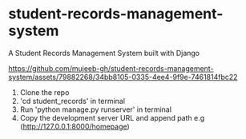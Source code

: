 # student-records-management-system
A Student Records Management System built with Django

https://github.com/mujeeb-gh/student-records-management-system/assets/79882268/34bb8105-0335-4ee4-9f9e-7461814fbc22


1. Clone the repo
2. 'cd student_records' in terminal
3. Run 'python manage.py runserver' in terminal
4. Copy the development server URL and append path e.g (http://127.0.0.1:8000/homepage)
